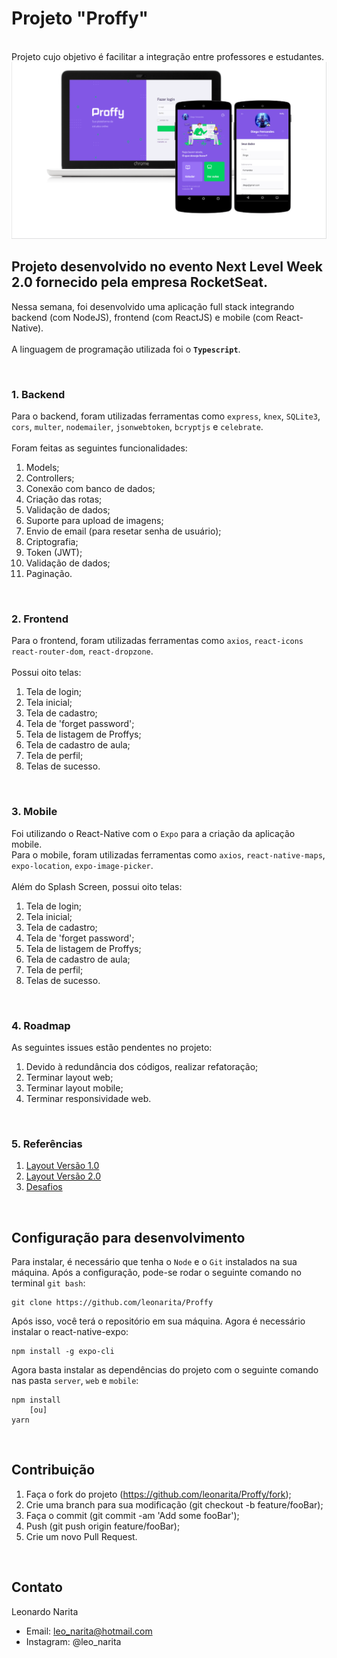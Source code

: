 # Projeto "Proffy"

<br>
Projeto cujo objetivo é facilitar a integração entre professores e estudantes.
<br>

<img src="/.github/photo.png">
<br>

## Projeto desenvolvido no evento Next Level Week 2.0 fornecido pela empresa RocketSeat.

Nessa semana, foi desenvolvido uma aplicação full stack integrando backend (com NodeJS), frontend (com ReactJS) e mobile (com React-Native). 
<br>
<br>
A linguagem de programação utilizada foi o **`Typescript`**.

<br>

### 1. Backend

Para o backend, foram utilizadas ferramentas como `express`, `knex`, `SQLite3`, `cors`, `multer`, `nodemailer`, `jsonwebtoken`, `bcryptjs` e `celebrate`. 
<br>
<br>
Foram feitas as seguintes funcionalidades:
  01. Models;
  02. Controllers;
  03. Conexão com banco de dados;
  04. Criação das rotas;
  05. Validação de dados; 
  06. Suporte para upload de imagens;
  07. Envio de email (para resetar senha de usuário);
  08. Criptografia;
  09. Token (JWT);
  10. Validação de dados;
  11. Paginação.

<br>

### 2. Frontend

Para o frontend, foram utilizadas ferramentas como `axios`, `react-icons` `react-router-dom`, `react-dropzone`. 
<br>
<br>Possui oito telas: 
  1. Tela de login;
  2. Tela inicial;
  3. Tela de cadastro;
  4. Tela de 'forget password';
  5. Tela de listagem de Proffys;
  6. Tela de cadastro de aula;
  7. Tela de perfil;
  8. Telas de sucesso.

<br>

### 3. Mobile

Foi utilizando o React-Native com o `Expo` para a criação da aplicação mobile.
<br>
Para o mobile, foram utilizadas ferramentas como `axios`, `react-native-maps`, `expo-location`, `expo-image-picker`. 
<br>
<br>Além do Splash Screen, possui oito telas: 
  1. Tela de login;
  2. Tela inicial;
  3. Tela de cadastro;
  4. Tela de 'forget password';
  5. Tela de listagem de Proffys;
  6. Tela de cadastro de aula;
  7. Tela de perfil;
  8. Telas de sucesso.
  
<br>

### 4. Roadmap

As seguintes issues estão pendentes no projeto: 

1. Devido à redundância dos códigos, realizar refatoração;
2. Terminar layout web;
3. Terminar layout mobile;
4. Terminar responsividade web.

<br>

### 5. Referências

1. [Layout Versão 1.0](https://www.notion.so/Layout-Proffy-3d5f45f54ec54ef9b2103565b7cce4e1)
2. [Layout Versão 2.0](https://www.notion.so/Layout-dos-desafios-Proffy-b65b509655194c02b3b4c9d4c74b78b4)
3. [Desafios](https://www.notion.so/Vers-o-2-0-Proffy-eefca1b981694cd0a895613bc6235970)

<br>

## Configuração para desenvolvimento

Para instalar, é necessário que tenha o `Node` e o `Git` instalados na sua máquina. Após a configuração, pode-se rodar o seguinte comando no terminal `git bash`:

```
git clone https://github.com/leonarita/Proffy
```

Após isso, você terá o repositório em sua máquina. Agora é necessário instalar o react-native-expo:

```
npm install -g expo-cli
```

Agora basta instalar as dependências do projeto com o seguinte comando nas pasta `server`, `web` e `mobile`:

```
npm install         
    [ou]        
yarn
```

<br>

## Contribuição

1. Faça o fork do projeto (https://github.com/leonarita/Proffy/fork);
2. Crie uma branch para sua modificação (git checkout -b feature/fooBar);
3. Faça o commit (git commit -am 'Add some fooBar');
4. Push (git push origin feature/fooBar);
5. Crie um novo Pull Request.

<br>

## Contato

Leonardo Narita 
- Email: leo_narita@hotmail.com
- Instagram: @leo_narita





